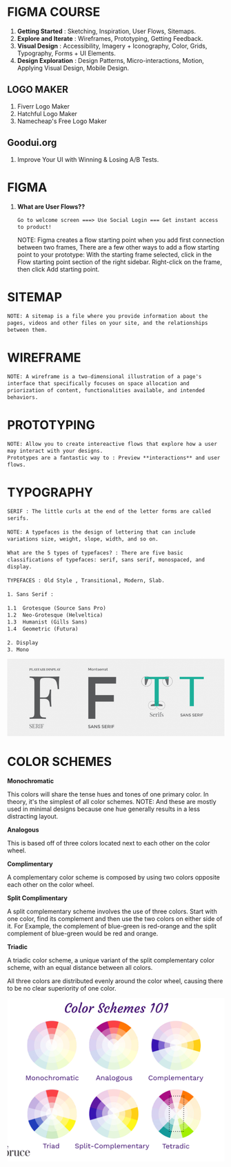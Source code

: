 # **FIGMA COURSE**

1. **Getting Started** : Sketching, Inspiration, User Flows, Sitemaps.
2. **Explore and Iterate** : Wireframes, Prototyping, Getting Feedback.
3. **Visual Design** : Accessibility, Imagery + Iconography, Color, Grids, Typography, Forms + UI Elements.
4. **Design Exploration** : Design Patterns, Micro-interactions, Motion, Applying Visual Design, Mobile Design.

## **LOGO MAKER**

1. Fiverr Logo Maker
2. Hatchful Logo Maker
3. Namecheap's Free Logo Maker

## **Goodui.org**

1. Improve Your UI with Winning & Losing A/B Tests.

# **FIGMA**

1.  **What are User Flows??**

    ```
    Go to welcome screen ===> Use Social Login === Get instant access to product!
    ```

    NOTE: Figma creates a flow starting point when you add first connection between two frames,
    There are a few other ways to add a flow starting point to your prototype:
    With the starting frame selected, click in the Flow starting point section of the right sidebar.
    Right-click on the frame, then click Add starting point.

# **SITEMAP**

    NOTE: A sitemap is a file where you provide information about the pages, videos and other files on your site, and the relationships between them.

# **WIREFRAME**

    NOTE: A wireframe is a two-dimensional illustration of a page's interface that specifically focuses on space allocation and
    priorization of content, functionalities available, and intended behaviors.

# **PROTOTYPING**

    NOTE: Allow you to create intereactive flows that explore how a user may interact with your designs.
    Prototypes are a fantastic way to : Preview **interactions** and user flows.

# **TYPOGRAPHY**

    SERIF : The little curls at the end of the letter forms are called serifs.

    NOTE: A typefaces is the design of lettering that can include variations size, weight, slope, width, and so on.

    What are the 5 types of typefaces? : There are five basic classifications of typefaces: serif, sans serif, monospaced, and
    display.

    TYPEFACES : Old Style , Transitional, Modern, Slab.

    1. Sans Serif :

    1.1  Grotesque (Source Sans Pro)
    1.2  Neo-Grotesque (Helveltica)
    1.3  Humanist (Gills Sans)
    1.4  Geometric (Futura)

    2. Display
    3. Mono

![Drag Racing](images/serif_vs_sansserif.png)

# **COLOR SCHEMES**

**Monochromatic**

This colors will share the tense hues and tones of one primary color.
In theory, it's the simplest of all color schemes.
NOTE: And these are mostly used in minimal designs because one hue generally results in a less distracting layout.

**Analogous**

This is based off of three colors located next to each other on the color wheel.

**Complimentary**

A complementary color scheme is composed by using two colors opposite each other on the color wheel.

**Split Complimentary**

A split complementary scheme involves the use of three colors. Start with one color, find its complement and then
use the two colors on either side of it. For Example, the complement of blue-green is red-orange and the split complement of blue-green would be red and orange.

**Triadic**

A triadic color scheme, a unique variant of the split complementary color scheme, with an equal distance between
all colors.

All three colors are distributed evenly around the color wheel, causing there to be no clear superiority of one color.

![Drag Racing](images/color_scheme.png)
